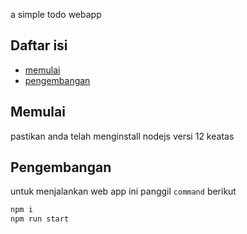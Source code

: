 a simple todo webapp

## Daftar isi

- [memulai](#memulai)
- [pengembangan](#pengembangan)

## Memulai

pastikan anda telah menginstall nodejs versi 12 keatas

## Pengembangan

untuk menjalankan web app ini panggil `command` berikut

```bash
npm i
npm run start
```

